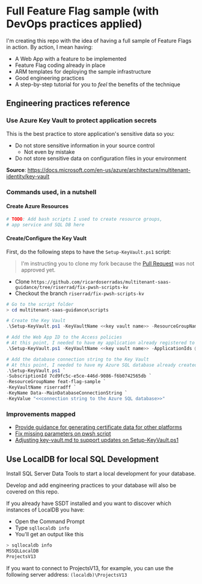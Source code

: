 # Full Feature Flag sample (with DevOps practices applied)

I'm creating this repo with the idea of having a full sample of Feature Flags
in action. By action, I mean having:

- A Web App with a feature to be implemented
- Feature Flag coding already in place
- ARM templates for deploying the sample infrastructure
- Good engineering practices
- A step-by-step tutorial for you to *feel* the benefits of the technique

## Engineering practices reference

### Use Azure Key Vault to protect application secrets

This is the best practice to store application's sensitive data so you:

- Do not store sensitive information in your source control
  - Not even by mistake
- Do not store sensitive data on configuration files in your environment

**Source**: https://docs.microsoft.com/en-us/azure/architecture/multitenant-identity/key-vault

### Commands used, in a nutshell

#### Create Azure Resources

```bash
# TODO: Add bash scripts I used to create resource groups,
# app service and SQL DB here
```

#### Create/Configure the Key Vault

First, do the following steps to have the `Setup-KeyVault.ps1` script:

> I'm instructing you to clone my fork because the [Pull Request](https://github.com/mspnp/multitenant-saas-guidance/pull/108)
> was not approved yet.

- Clone `https://github.com/ricardoserradas/multitenant-saas-guidance/tree/riserrad/fix-pwsh-scripts-kv`
- Checkout the branch `riserrad/fix-pwsh-scripts-kv`

```powershell
# Go to the script folder
> cd multitenant-saas-guidance\scripts

# Create the Key Vault
.\Setup-KeyVault.ps1 -KeyVaultName <<key vault name>> -ResourceGroupName <<resource group name>> -Location <<location>>

# Add the Web App ID to the Access policies
# At this point, I needed to have my application already registered to the Azure Active Directory
.\Setup-KeyVault.ps1 -KeyVaultName <<key vault name>> -ApplicationIds @("<<Surveys app id>>", "<<Surveys.WebAPI app ID>>")

# Add the database connection string to the Key Vault
# At this point, I needed to have my Azure SQL database already created
.\Setup-KeyVault.ps1 `
-SubscriptionId 7cd9fc5c-e5ce-446d-9086-f6b0742565db `
-ResourceGroupName feat-flag-sample `
-KeyVaultName riserradff `
-KeyName Data--MainDatabaseConnectionString `
-KeyValue "<<connection string to the Azure SQL database>>"
```

### Improvements mapped

- [Provide guidance for generating certificate data for other platforms](https://github.com/MicrosoftDocs/architecture-center/issues/1416)
- [Fix missing parameters on pwsh script](https://github.com/mspnp/multitenant-saas-guidance/pull/108)
- [Adjusting key-vault.md to support updates on Setup-KeyVault.ps1](https://github.com/MicrosoftDocs/architecture-center/pull/1418)

## Use LocalDB for local SQL Development

Install SQL Server Data Tools to start a local development for your database.

Develop and add engineering practices to your database will also be covered
on this repo.

If you already have SSDT installed and you want to discover which instances
of LocalDB you have:

- Open the Command Prompt
- Type `sqllocaldb info`
- You'll get an output like this

```bash
> sqllocaldb info
MSSQLLocalDB
ProjectsV13
```

If you want to connect to ProjectsV13, for example, you can use the following
server address: `(localdb)\ProjectsV13`